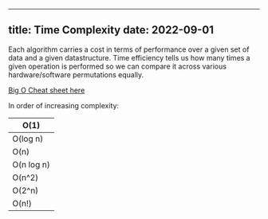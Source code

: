 ---
title:  Time Complexity
date: 2022-09-01
----

Each algorithm carries a cost in terms of performance over a given set of data
and a given datastructure. Time efficiency tells us how many times a given operation is 
performed so we can compare it across various hardware/software permutations equally.

[Big O Cheat sheet here](https://www.bigocheatsheet.com/)

In order of increasing complexity: 

| O(1)       |
|------------|
| O(log n)   |
| O(n)       |
| O(n log n) |
| O(n^2)     |
| O(2^n)     |
| O(n!)      |
